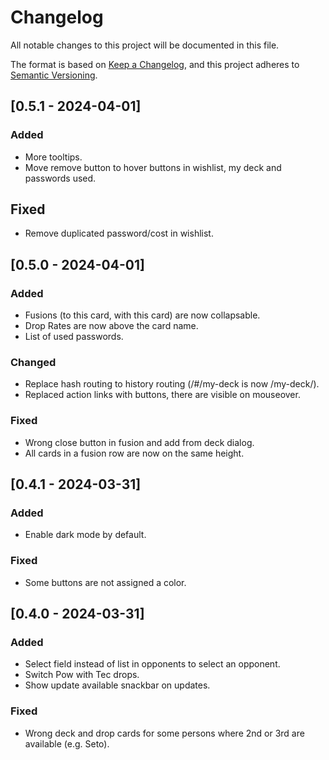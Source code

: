# Changelog
All notable changes to this project will be documented in this file.

The format is based on [Keep a Changelog](https://keepachangelog.com/en/1.0.0/),
and this project adheres to [Semantic Versioning](https://semver.org/spec/v2.0.0.html).

## [0.5.1 - 2024-04-01]
### Added
- More tooltips.
- Move remove button to hover buttons in wishlist, my deck and passwords used.
## Fixed
- Remove duplicated password/cost in wishlist.

## [0.5.0 - 2024-04-01]
### Added
- Fusions (to this card, with this card) are now collapsable.
- Drop Rates are now above the card name.
- List of used passwords.
### Changed
- Replace hash routing to history routing (/#/my-deck is now /my-deck/).
- Replaced action links with buttons, there are visible on mouseover.
### Fixed
- Wrong close button in fusion and add from deck dialog.
- All cards in a fusion row are now on the same height.

## [0.4.1 - 2024-03-31]
### Added
- Enable dark mode by default.
### Fixed
- Some buttons are not assigned a color.

## [0.4.0 - 2024-03-31]
### Added
- Select field instead of list in opponents to select an opponent.
- Switch Pow with Tec drops.
- Show update available snackbar on updates.
### Fixed
- Wrong deck and drop cards for some persons where 2nd or 3rd are available (e.g. Seto).